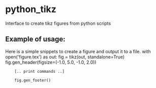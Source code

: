 # python_tikz
Interface to create tikz figures from python scripts


## Example of usage:

Here is a simple snippets to create a figure and output it to a file.
    with open('figure.tex') as out:
        fig = tikz(out, standalone=True)
        fig.gen_header(figsize=(-1.0, 5.0, -1.0, 2.0))

        [.. print commands ..]

        fig.gen_footer()